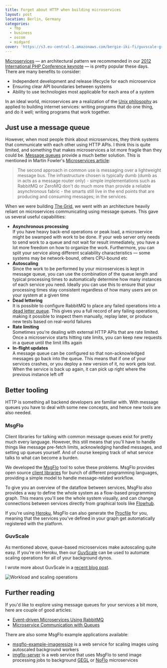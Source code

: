 ```yaml
---
title: Forget about HTTP when building microservices
layout: post
location: Berlin, Germany
categories:
  - fbp
  - business
  - oscom
  - midgard
cover: 'https://s3.eu-central-1.amazonaws.com/bergie-iki-fi/guvscale-graph.jpg'
---
```

[Microservices](https://en.wikipedia.org/wiki/Microservices) &mdash; an architectural pattern we recommended in our [2012 International PHP Conference keynote](https://youtu.be/VQdl7J_24PA?list=PLIuD0578pkZ4Ciu9DNkRMG9yvFrEdVby7) &mdash; is pretty popular these days. There are many benefits to consider:

* Independent development and release lifecycle for each microservice
* Ensuring clear API boundaries between systems
* Ability to use technologies most applicable for each area of a system

In an ideal world, microservices are a realization of the [Unix philosophy](https://en.wikipedia.org/wiki/Unix_philosophy) as applied to building internet services: writing programs that do one thing, and do it well; writing programs that work together.

## Just use a message queue

However, when most people think about microservices, they think systems that communicate with each other using HTTP APIs. I think this is quite limited, and something that makes microservices a lot more fragile than they could be. [Message queues](https://www.cloudamqp.com/blog/2014-12-03-what-is-message-queuing.html) provide a much better solution. This is mentioned in Martin Fowler's [Microservices article](https://martinfowler.com/articles/microservices.html):

> The second approach in common use is messaging over a lightweight message bus. The infrastructure chosen is typically dumb (dumb as in acts as a message router only) - simple implementations such as RabbitMQ or ZeroMQ don't do much more than provide a reliable asynchronous fabric - the smarts still live in the end points that are producing and consuming messages; in the services.

When we were building [The Grid](https://thegrid.io/), we went with an architecture heavily reliant on microservices communicating using message queues. This gave us several useful capabilities:

* **Asynchronous processing**<br>
  If you have heavy back-end operations or peak load, a microservice might be swamped with work to be done. If your web server only needs to send work to a queue and not wait for result immediately, you have a lot more freedom on how to organize the work. Furthermore, you can split your service along different scalability characteristics &mdash; some systems may be network-bound, others CPU-bound etc
* **Autoscaling**<br>
  Since the work to be performed by your microservices is kept in message queue, you can use the combination of the queue length and typical processing times to automatically determine how many instances of each service you need. Ideally you can use this to ensure that your processing times stay consistent regardless of how many users are on your system at a given time
* **Dead lettering**<br>
  It is possible to configure RabbitMQ to place any failed operations into a [dead letter queue](https://www.rabbitmq.com/dlx.html). This gives you a full record of any failing operations, making it possible to inspect them manually, replay later, or produce new tests based on real-world failures
* **Rate limiting**<br>
  Sometimes you're dealing with external HTTP APIs that are rate limited. Once a microservice starts hitting rate limits, you can keep new requests in a queue until the limit lifts again
* **In-flight updates**<br>
  A message queue can be configured so that non-acknowledged messages go back into the queue. This means that if one of your services crashes, or you deploy a new version of it, no work gets lost. When the service is back up again, it can pick up right where the previous instance left off

## Better tooling

HTTP is something all backend developers are familiar with. With message queues you have to deal with some new concepts, and hence new tools are also needed.

### MsgFlo

Client libraries for talking with common message queues exist for pretty much every language. However, this still means that you'll have to handle things like message pre-fetch limits, acknowledging handled messages, and setting up queues yourself. And of course keeping track of what service talks to what can become a burden.

We developed the [MsgFlo](https://msgflo.org/) tool to solve these problems. MsgFlo provides open source [client libraries](https://github.com/msgflo) for bunch of different programming languages, providing a simple model to handle message-related workflow.

To give you an overview of the dataflow between services, MsgFlo also provides a way to define the whole system as a flow-based programming graph. This means you'll see the whole system visually, and can change connections between services directly from graphical tools like [Flowhub](https://flowhub.io).

If you're using [Heroku](https://heroku.com), MsgFlo can also generate the [Procfile](https://devcenter.heroku.com/articles/procfile) for you, meaning that the services you've defined in your graph get automatically registered with the platform.

### GuvScale

As mentioned above, queue-based microservices make autoscaling quite easy. If you're on Heroku, then our [GuvScale](https://elements.heroku.com/addons/guvscale) can be used to automate scaling operations for all of your background dynos.

I wrote more about GuvScale in a [recent blog post](/blog/guvscale-heroku-autoscaling/).

![Workload and scaling operations](https://s3.eu-central-1.amazonaws.com/bergie-iki-fi/guvscale-graph.jpg)

## Further reading

If you'd like to explore using message queues for your services a bit more, here are couple of good articles:

* [Event-driven Microservices Using RabbitMQ](http://blog.runnable.com/post/150022242931/event-driven-microservices-using-rabbitmq)
* [Microservice Communication with Queues](https://blog.codeship.com/microservice-communication-queues/)

There are also some MsgFlo example applications available:

* [msgflo-example-imageresize](https://github.com/msgflo/msgflo-example-imageresize) is a web service for scaling images using autoscaled background workers
* [imgflo-server](https://github.com/imgflo/imgflo-server) is a web service that uses MsgFlo to send image processing jobs to background [GEGL](https://en.wikipedia.org/wiki/GEGL) or [NoFlo](https://noflojs.org) microservices
